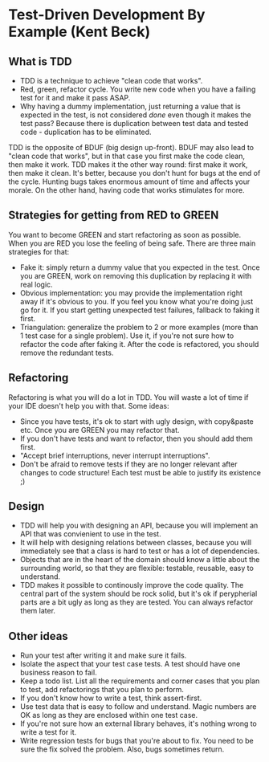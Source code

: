 # Test-Driven Development By Example (Kent Beck)

## What is TDD

* TDD is a technique to achieve "clean code that works". 
* Red, green, refactor cycle. You write new code when you have a failing test for it and make it pass ASAP.
* Why having a dummy implementation, just returning a value that is expected in the test, is not considered *done* even though it makes the test pass? Because there is duplication between test data and tested code - duplication has to be eliminated.

TDD is the opposite of BDUF (big design up-front). BDUF may also lead to "clean code that works", but in that case you first make the code clean, then make it work. TDD makes it the other way round: first make it work, then make it clean. It's better, because you don't hunt for bugs at the end of the cycle. Hunting bugs takes enormous amount of time and affects your morale. On the other hand, having code that works stimulates for more.

## Strategies for getting from RED to GREEN

You want to become GREEN and start refactoring as soon as possible. When you are RED you lose the feeling of being safe. There are three main strategies for that:

* Fake it: simply return a dummy value that you expected in the test. Once you are GREEN, work on removing this duplication by replacing it with real logic.
* Obvious implementation: you may provide the implementation right away if it's obvious to you. If you feel you know what you're doing just go for it. If you start getting unexpected test failures, fallback to faking it first.
* Triangulation: generalize the problem to 2 or more examples (more than 1 test case for a single problem). Use it, if you're not sure how to refactor the code after faking it. After the code is refactored, you should remove the redundant tests.

## Refactoring

Refactoring is what you will do a lot in TDD. You will waste a lot of time if your IDE doesn't help you with that. Some ideas:

* Since you have tests, it's ok to start with ugly design, with copy&paste etc. Once you are GREEN you may refactor that. 
* If you don't have tests and want to refactor, then you should add them first. 
* "Accept brief interruptions, never interrupt interruptions".
* Don't be afraid to remove tests if they are no longer relevant after changes to code structure! Each test must be able to justify its existence ;)

## Design

* TDD will help you with designing an API, because you will implement an API that was convienient to use in the test. 
* It will help with designing relations between classes, because you will immediately see that a class is hard to test or has a lot of dependencies.
* Objects that are in the heart of the domain should know a little about the surrounding world, so that they are flexible: testable, reusable, easy to understand.
* TDD makes it possible to continously improve the code quality. The central part of the system should be rock solid, but it's ok if perypherial parts are a bit ugly as long as they are tested. You can always refactor them later.

## Other ideas

* Run your test after writing it and make sure it fails.
* Isolate the aspect that your test case tests. A test should have one business reason to fail.
* Keep a todo list. List all the requirements and corner cases that you plan to test, add refactorings that you plan to perform.
* If you don't know how to write a test, think assert-first.
* Use test data that is easy to follow and understand. Magic numbers are OK as long as they are enclosed within one test case.
* If you're not sure how an external library behaves, it's nothing wrong to write a test for it.
* Write regression tests for bugs that you're about to fix. You need to be sure the fix solved the problem. Also, bugs sometimes return.

